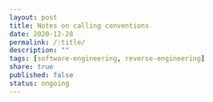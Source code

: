 ```yaml
---
layout: post
title: Notes on calling conventions
date: 2020-12-28
permalink: /:title/
description: ""
tags: [software-engineering, reverse-engineering]
share: true
published: false
status: ongoing
---
```

